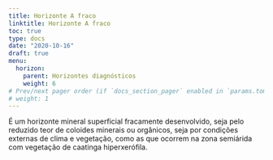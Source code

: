```yaml
---
title: Horizonte A fraco
linktitle: Horizonte A fraco
toc: true
type: docs
date: "2020-10-16"
draft: true
menu:
  horizon:
    parent: Horizontes diagnósticos
    weight: 6
# Prev/next pager order (if `docs_section_pager` enabled in `params.toml`)
# weight: 1
---
```


É um horizonte mineral superficial fracamente desenvolvido, seja pelo reduzido teor de coloides minerais ou orgânicos, seja por condições externas de clima e vegetação, como as que ocorrem na zona semiárida com vegetação de caatinga hiperxerófila.
